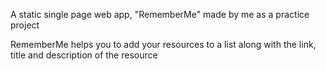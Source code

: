 A static single page web app, "RememberMe" made by me as a practice project

RememberMe helps you to add your resources to a list along with the link, title and description of the resource
